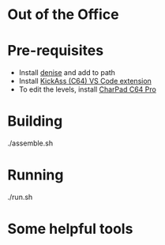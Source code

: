 # Out of the Office

# Pre-requisites

* Install [denise](https://sourceforge.net/projects/deniseemu/) and add to path
* Install [KickAss (C64) VS Code extension](https://marketplace.visualstudio.com/items?itemName=CaptainJiNX.kickass-c64)
* To edit the levels, install [CharPad C64 Pro](https://subchristsoftware.itch.io/charpad-c64-pro)

# Building
./assemble.sh

# Running
./run.sh

# Some helpful tools

